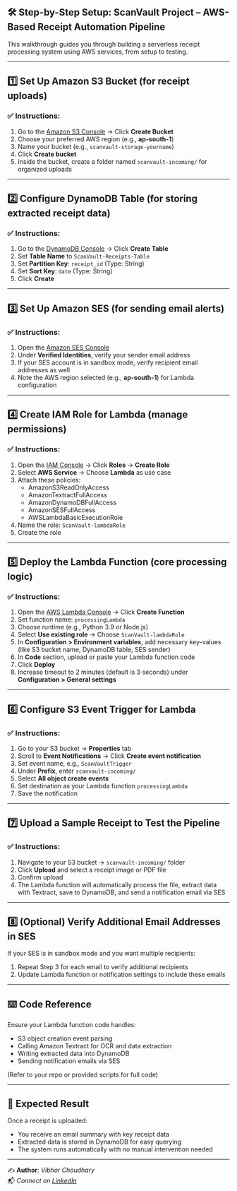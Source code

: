 ## 🛠️ Step-by-Step Setup: ScanVault Project – AWS-Based Receipt Automation Pipeline

This walkthrough guides you through building a serverless receipt processing system using AWS services, from setup to testing.

---

## 1️⃣ Set Up Amazon S3 Bucket (for receipt uploads)

### ✅ Instructions:

1. Go to the [Amazon S3 Console](https://s3.console.aws.amazon.com/s3/home) → Click **Create Bucket**  
2. Choose your preferred AWS region (e.g., **ap-south-1**)  
3. Name your bucket (e.g., `scanvault-storage-yourname`)  
4. Click **Create bucket**  
5. Inside the bucket, create a folder named `scanvault-incoming/` for organized uploads

---

## 2️⃣ Configure DynamoDB Table (for storing extracted receipt data)

### ✅ Instructions:

1. Go to the [DynamoDB Console](https://console.aws.amazon.com/dynamodb/home) → Click **Create Table**  
2. Set **Table Name** to `ScanVault-Receipts-Table`  
3. Set **Partition Key**: `receipt_id` (Type: String)  
4. Set **Sort Key**: `date` (Type: String)  
5. Click **Create**

---

## 3️⃣ Set Up Amazon SES (for sending email alerts)

### ✅ Instructions:

1. Open the [Amazon SES Console](https://console.aws.amazon.com/ses/home)  
2. Under **Verified Identities**, verify your sender email address  
3. If your SES account is in sandbox mode, verify recipient email addresses as well  
4. Note the AWS region selected (e.g., **ap-south-1**) for Lambda configuration  

---

## 4️⃣ Create IAM Role for Lambda (manage permissions)

### ✅ Instructions:

1. Open the [IAM Console](https://console.aws.amazon.com/iam/home) → Click **Roles** → **Create Role**  
2. Select **AWS Service** → Choose **Lambda** as use case  
3. Attach these policies:  
   - AmazonS3ReadOnlyAccess  
   - AmazonTextractFullAccess  
   - AmazonDynamoDBFullAccess  
   - AmazonSESFullAccess  
   - AWSLambdaBasicExecutionRole  
4. Name the role: `ScanVault-lambdaRole`  
5. Create the role

---

## 5️⃣ Deploy the Lambda Function (core processing logic)

### ✅ Instructions:

1. Open the [AWS Lambda Console](https://console.aws.amazon.com/lambda/home) → Click **Create Function**  
2. Set function name: `processingLambda`  
3. Choose runtime (e.g., Python 3.9 or Node.js)  
4. Select **Use existing role** → Choose `ScanVault-lambdaRole`  
5. In **Configuration > Environment variables**, add necessary key-values (like S3 bucket name, DynamoDB table, SES sender)  
6. In **Code** section, upload or paste your Lambda function code  
7. Click **Deploy**  
8. Increase timeout to 2 minutes (default is 3 seconds) under **Configuration > General settings**

---

## 6️⃣ Configure S3 Event Trigger for Lambda

### ✅ Instructions:

1. Go to your S3 bucket → **Properties** tab  
2. Scroll to **Event Notifications** → Click **Create event notification**  
3. Set event name, e.g., `ScanVaultTrigger`  
4. Under **Prefix**, enter `scanvault-incoming/`  
5. Select **All object create events**  
6. Set destination as your Lambda function `processingLambda`  
7. Save the notification

---

## 7️⃣ Upload a Sample Receipt to Test the Pipeline

### ✅ Instructions:

1. Navigate to your S3 bucket → `scanvault-incoming/` folder  
2. Click **Upload** and select a receipt image or PDF file  
3. Confirm upload  
4. The Lambda function will automatically process the file, extract data with Textract, save to DynamoDB, and send a notification email via SES

---

## 8️⃣ (Optional) Verify Additional Email Addresses in SES

If your SES is in sandbox mode and you want multiple recipients:

1. Repeat Step 3 for each email to verify additional recipients  
2. Update Lambda function or notification settings to include these emails  

---

## ⌨️ Code Reference

Ensure your Lambda function code handles:

- S3 object creation event parsing  
- Calling Amazon Textract for OCR and data extraction  
- Writing extracted data into DynamoDB  
- Sending notification emails via SES  

(Refer to your repo or provided scripts for full code)

---

## 📨 Expected Result

Once a receipt is uploaded:

- You receive an email summary with key receipt data  
- Extracted data is stored in DynamoDB for easy querying  
- The system runs automatically with no manual intervention needed

---

✍️ **Author**: *Vibhor Choudhary*  
📬 *Connect on [LinkedIn](https://www.linkedin.com/in/vibhor-choudhary/)*  

